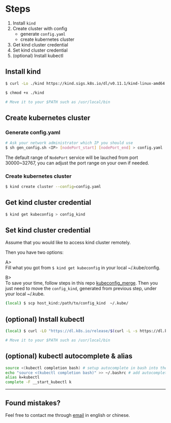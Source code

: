 # Steps

1. Install `kind`
2. Create cluster with config
    - generate `config.yaml`
    - create kubernetes cluster
3. Get kind cluster credential
4. Set kind cluster credential
5. (optional) Install kubectl

## Install kind
```bash
$ curl -Lo ./kind https://kind.sigs.k8s.io/dl/v0.11.1/kind-linux-amd64

$ chmod +x ./kind

# Move it to your $PATH such as /usr/local/bin
```

## Create kubernetes cluster
### Generate config.yaml
```bash
# Ask your network administrator which IP you should use
$ sh gen_config.sh <IP> [nodePort_start] [nodePort_end] > config.yaml
```

The default range of `NodePort` service will be lauched from port 30000~32767, you can adjust the port range on your own if needed.

### Create kubernetes cluster
```bash
$ kind create cluster --config=config.yaml
```


## Get kind cluster credential
```bash
$ kind get kubeconfig > config_kind
```

## Set kind cluster credential
Assume that you would like to access kind cluster remotely. 

Then you have two options:

A><br>Fill what you got from `$ kind get kubeconfig` in your local ~/.kube/config.


B><br>To save your time, follow steps in this repo
[kubeconfig_merge](https://github.com/TreeKat71/kubeconfig_merge). Then you just need to move the `config_kind`, generated from previous step, under your local ~/.kube.

```bash
(local) $ scp host_kind:/path/to/config_kind  ~/.kube/
```


## (optional) Install kubectl
```bash
(local) $ curl -LO "https://dl.k8s.io/release/$(curl -L -s https://dl.k8s.io/release/stable.txt)/bin/linux/amd64/kubectl"

# Move it to your $PATH such as /usr/local/bin
```


## (optional) kubectl autocomplete & alias
```bash
source <(kubectl completion bash) # setup autocomplete in bash into the current shell, bash-completion package should be installed first.
echo "source <(kubectl completion bash)" >> ~/.bashrc # add autocomplete permanently to your bash shell.
alias k=kubectl
complete -F __start_kubectl k
```


---

Found mistakes?
------------


Feel free to contact me through
[email](mailto:muller79924@gmail.com)
in english or chinese.
